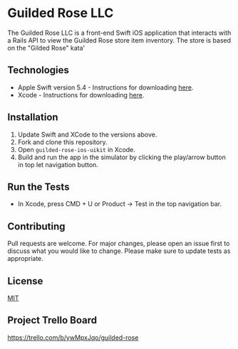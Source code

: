 # Guilded Rose LLC 
The Guilded Rose LLC is a front-end Swift iOS application that interacts with a Rails API to view the Guilded Rose store item inventory. The store is based on the "Gilded Rose" kata'
## Technologies
 - Apple Swift version 5.4 - Instructions for downloading [here](https://swift.org/download/).
 - Xcode - Instructions for downloading [here](https://developer.apple.com/support/xcode/).
## Installation
1. Update Swift and XCode to the versions above.
2. Fork and clone this repository.
3. Open `guilded-rose-ios-uikit` in Xcode.
4. Build and run the app in the simulator by clicking the play/arrow button in top let navigation button.
## Run the Tests
- In Xcode, press CMD + U or Product -> Test in the top navigation bar. 
## Contributing
Pull requests are welcome. For major changes, please open an issue first to discuss what you would like to change.
Please make sure to update tests as appropriate.
## License
[MIT](https://choosealicense.com/licenses/mit/)

## Project Trello Board
https://trello.com/b/ywMpxJqo/guilded-rose
